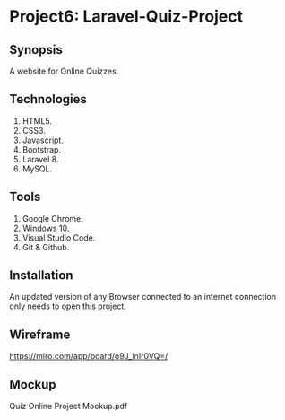 # Project6: Laravel-Quiz-Project

## Synopsis
A website for Online Quizzes.

## Technologies
1. HTML5.
2. CSS3.
3. Javascript.
4. Bootstrap.
5. Laravel 8.
6. MySQL.

## Tools
1. Google Chrome.
2. Windows 10.
3. Visual Studio Code.
4. Git & Github.

## Installation
An updated version of any Browser connected to an internet connection only needs to open this project.

## Wireframe
https://miro.com/app/board/o9J_lnIr0VQ=/

## Mockup
Quiz Online Project Mockup.pdf

